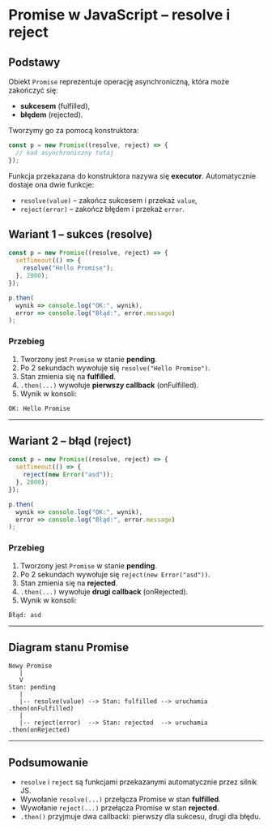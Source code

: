 # Promise w JavaScript – resolve i reject

## Podstawy
Obiekt `Promise` reprezentuje operację asynchroniczną, która może zakończyć się:
- **sukcesem** (fulfilled),
- **błędem** (rejected).

Tworzymy go za pomocą konstruktora:

```js
const p = new Promise((resolve, reject) => {
  // kod asynchroniczny tutaj
});
```

Funkcja przekazana do konstruktora nazywa się **executor**. Automatycznie dostaje ona dwie funkcje:
- `resolve(value)` – zakończ sukcesem i przekaż `value`,
- `reject(error)` – zakończ błędem i przekaż `error`.

## Wariant 1 – sukces (resolve)
```js
const p = new Promise((resolve, reject) => {
  setTimeout(() => {
    resolve("Hello Promise");
  }, 2000);
});

p.then(
  wynik => console.log("OK:", wynik),
  error => console.log("Błąd:", error.message)
);
```

### Przebieg
1. Tworzony jest `Promise` w stanie **pending**.
2. Po 2 sekundach wywołuje się `resolve("Hello Promise")`.
3. Stan zmienia się na **fulfilled**.
4. `.then(...)` wywołuje **pierwszy callback** (onFulfilled).
5. Wynik w konsoli:
```
OK: Hello Promise
```

---

## Wariant 2 – błąd (reject)
```js
const p = new Promise((resolve, reject) => {
  setTimeout(() => {
    reject(new Error("asd"));
  }, 2000);
});

p.then(
  wynik => console.log("OK:", wynik),
  error => console.log("Błąd:", error.message)
);
```

### Przebieg
1. Tworzony jest `Promise` w stanie **pending**.
2. Po 2 sekundach wywołuje się `reject(new Error("asd"))`.
3. Stan zmienia się na **rejected**.
4. `.then(...)` wywołuje **drugi callback** (onRejected).
5. Wynik w konsoli:
```
Błąd: asd
```

---

## Diagram stanu Promise

```
Nowy Promise
   |
   V
Stan: pending
   |
   |-- resolve(value) --> Stan: fulfilled --> uruchamia .then(onFulfilled)
   |
   |-- reject(error)  --> Stan: rejected  --> uruchamia .then(onRejected)
```

---

## Podsumowanie
- `resolve` i `reject` są funkcjami przekazanymi automatycznie przez silnik JS.
- Wywołanie `resolve(...)` przełącza Promise w stan **fulfilled**.
- Wywołanie `reject(...)` przełącza Promise w stan **rejected**.
- `.then()` przyjmuje dwa callbacki: pierwszy dla sukcesu, drugi dla błędu.
